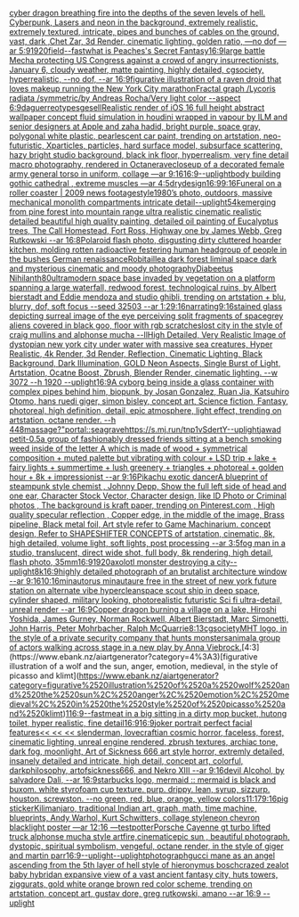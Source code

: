 [cyber dragon breathing fire into the depths of the seven levels of hell. Cyberpunk, Lasers and neon in the background, extremely realistic, extremely textured, intricate, pipes and bunches of cables on the ground, vast, dark ,Chet Zar, 3d Render, cinematic lighting, golden ratio,  —no dof —ar 5:9](https://www.ebank.nz/aiartgenerator?category=cyber%2520dragon%2520breathing%2520fire%2520into%2520the%2520depths%2520of%2520the%2520seven%2520levels%2520of%2520hell.%2520Cyberpunk%2C%2520Lasers%2520and%2520neon%2520in%2520the%2520background%2C%2520extremely%2520realistic%2C%2520extremely%2520textured%2C%2520intricate%2C%2520pipes%2520and%2520bunches%2520of%2520cables%2520on%2520the%2520ground%2C%2520vast%2C%2520dark%2520%2CChet%2520Zar%2C%25203d%2520Render%2C%2520cinematic%2520lighting%2C%2520golden%2520ratio%2C%2520%2520%E2%80%94no%2520dof%2520%E2%80%94ar%25205%3A9)[1920](https://www.ebank.nz/aiartgenerator?category=1920)[field](https://www.ebank.nz/aiartgenerator?category=field)[--fast](https://www.ebank.nz/aiartgenerator?category=--fast)[what is Peaches's Secret Fantasy](https://www.ebank.nz/aiartgenerator?category=what%2520is%2520Peaches%27s%2520Secret%2520Fantasy)[16:9](https://www.ebank.nz/aiartgenerator?category=16%3A9)[large battle Mecha protecting US Congress against a crowd of angry insurrectionists, January 6, cloudy weather, matte painting, highly detailed, cgsociety, hyperrealistic, --no dof, --ar 16:9](https://www.ebank.nz/aiartgenerator?category=large%2520battle%2520Mecha%2520protecting%2520US%2520Congress%2520against%2520a%2520crowd%2520of%2520angry%2520insurrectionists%2C%2520January%25206%2C%2520cloudy%2520weather%2C%2520matte%2520painting%2C%2520highly%2520detailed%2C%2520cgsociety%2C%2520hyperrealistic%2C%2520--no%2520dof%2C%2520--ar%252016%3A9)[figurative illustration of a raven droid that loves makeup running the New York City marathon](https://www.ebank.nz/aiartgenerator?category=figurative%2520illustration%2520of%2520a%2520raven%2520droid%2520that%2520loves%2520makeup%2520running%2520the%2520New%2520York%2520City%2520marathon)[Fractal graph /Lycoris radiata /symmetric/by Andreas Rocha/Very light color   --aspect 6:9](https://www.ebank.nz/aiartgenerator?category=Fractal%2520graph%2520/Lycoris%2520radiata%2520/symmetric/by%2520Andreas%2520Rocha/Very%2520light%2520color%2520%2520%2520--aspect%25206%3A9)[daguerreotypes](https://www.ebank.nz/aiartgenerator?category=daguerreotypes)[gesell](https://www.ebank.nz/aiartgenerator?category=gesell)[Realistic render of iOS 16 full height abstract wallpaper concept fluid simulation in houdini wrapped in vapour by ILM and senior designers at Apple and zaha hadid, bright purple, space gray, polygonal white plastic, pearlescent car paint, trending on artstation, neo-futuristic, Xparticles, particles, hard surface model, subsurface scattering, hazy bright studio background, black ink floor, hyperrealism, very fine detail macro photography, rendered in Octane](https://www.ebank.nz/aiartgenerator?category=Realistic%2520render%2520of%2520iOS%252016%2520full%2520height%2520abstract%2520wallpaper%2520concept%2520fluid%2520simulation%2520in%2520houdini%2520wrapped%2520in%2520vapour%2520by%2520ILM%2520and%2520senior%2520designers%2520at%2520Apple%2520and%2520zaha%2520hadid%2C%2520bright%2520purple%2C%2520space%2520gray%2C%2520polygonal%2520white%2520plastic%2C%2520pearlescent%2520car%2520paint%2C%2520trending%2520on%2520artstation%2C%2520neo-futuristic%2C%2520Xparticles%2C%2520particles%2C%2520hard%2520surface%2520model%2C%2520subsurface%2520scattering%2C%2520hazy%2520bright%2520studio%2520background%2C%2520black%2520ink%2520floor%2C%2520hyperrealism%2C%2520very%2520fine%2520detail%2520macro%2520photography%2C%2520rendered%2520in%2520Octane)[rave](https://www.ebank.nz/aiartgenerator?category=rave)[closeup of a decorated female army general torso in uniform, collage —ar 9:16](https://www.ebank.nz/aiartgenerator?category=closeup%2520of%2520a%2520decorated%2520female%2520army%2520general%2520torso%2520in%2520uniform%2C%2520collage%2520%E2%80%94ar%25209%3A16)[16:9](https://www.ebank.nz/aiartgenerator?category=16%3A9)[--uplight](https://www.ebank.nz/aiartgenerator?category=--uplight)[body building gothic cathedral , extreme muscles —ar 4:5](https://www.ebank.nz/aiartgenerator?category=body%2520building%2520gothic%2520cathedral%2520%2C%2520extreme%2520muscles%2520%E2%80%94ar%25204%3A5)[dry](https://www.ebank.nz/aiartgenerator?category=dry)[design](https://www.ebank.nz/aiartgenerator?category=design)[16:9](https://www.ebank.nz/aiartgenerator?category=16%3A9)[9:16](https://www.ebank.nz/aiartgenerator?category=9%3A16)[Funeral on a roller coaster | 2009 news footage](https://www.ebank.nz/aiartgenerator?category=Funeral%2520on%2520a%2520roller%2520coaster%2520%7C%25202009%2520news%2520footage)[style](https://www.ebank.nz/aiartgenerator?category=style)[1980’s photo, outdoors, massive mechanical monolith compartments intricate detail](https://www.ebank.nz/aiartgenerator?category=1980%E2%80%99s%2520photo%2C%2520outdoors%2C%2520massive%2520mechanical%2520monolith%2520compartments%2520intricate%2520detail)[--uplight](https://www.ebank.nz/aiartgenerator?category=--uplight)[5](https://www.ebank.nz/aiartgenerator?category=5)[4k](https://www.ebank.nz/aiartgenerator?category=4k)[emerging from pine forest into mountain range ultra realistic cinematic realistic detailed beautiful high quality painting, detailed oil painting of Eucalyptus trees, The Call Homestead, Fort Ross, Highway one by James Webb, Greg Rutkowski --ar 16:8](https://www.ebank.nz/aiartgenerator?category=emerging%2520from%2520pine%2520forest%2520into%2520mountain%2520range%2520ultra%2520realistic%2520cinematic%2520realistic%2520detailed%2520beautiful%2520high%2520quality%2520painting%2C%2520detailed%2520oil%2520painting%2520of%2520Eucalyptus%2520trees%2C%2520The%2520Call%2520Homestead%2C%2520Fort%2520Ross%2C%2520Highway%2520one%2520by%2520James%2520Webb%2C%2520Greg%2520Rutkowski%2520--ar%252016%3A8)[Polaroid flash photo, disgusting dirty cluttered hoarder kitchen, molding rotten radioactive festering human head](https://www.ebank.nz/aiartgenerator?category=Polaroid%2520flash%2520photo%2C%2520disgusting%2520dirty%2520cluttered%2520hoarder%2520kitchen%2C%2520molding%2520rotten%2520radioactive%2520festering%2520human%2520head)[group of people in the bushes German renaissance](https://www.ebank.nz/aiartgenerator?category=group%2520of%2520people%2520in%2520the%2520bushes%2520German%2520renaissance)[Robitaille](https://www.ebank.nz/aiartgenerator?category=Robitaille)[a dark forest liminal space dark and mysterious cinematic and moody photography](https://www.ebank.nz/aiartgenerator?category=a%2520dark%2520forest%2520liminal%2520space%2520dark%2520and%2520mysterious%2520cinematic%2520and%2520moody%2520photography)[Diabeetus Nihilanth](https://www.ebank.nz/aiartgenerator?category=Diabeetus%2520Nihilanth)[80](https://www.ebank.nz/aiartgenerator?category=80)[ultramodern space base invaded by vegetation on a platform spanning a large waterfall, redwood forest, technological ruins, by Albert bierstadt and Eddie mendoza and studio ghibli, trending on artstation + blu, blurry, dof, soft focus --seed 32503 --ar 1:2](https://www.ebank.nz/aiartgenerator?category=ultramodern%2520space%2520base%2520invaded%2520by%2520vegetation%2520on%2520a%2520platform%2520spanning%2520a%2520large%2520waterfall%2C%2520redwood%2520forest%2C%2520technological%2520ruins%2C%2520by%2520Albert%2520bierstadt%2520and%2520Eddie%2520mendoza%2520and%2520studio%2520ghibli%2C%2520trending%2520on%2520artstation%2520%2B%2520blu%2C%2520blurry%2C%2520dof%2C%2520soft%2520focus%2520--seed%252032503%2520--ar%25201%3A2)[9:16](https://www.ebank.nz/aiartgenerator?category=9%3A16)[narrating](https://www.ebank.nz/aiartgenerator?category=narrating)[9:16](https://www.ebank.nz/aiartgenerator?category=9%3A16)[stained glass depicting surreal image of the eye perceiving split fragments of space](https://www.ebank.nz/aiartgenerator?category=stained%2520glass%2520depicting%2520surreal%2520image%2520of%2520the%2520eye%2520perceiving%2520split%2520fragments%2520of%2520space)[grey aliens covered in black goo, floor with rgb scratches](https://www.ebank.nz/aiartgenerator?category=grey%2520aliens%2520covered%2520in%2520black%2520goo%2C%2520floor%2520with%2520rgb%2520scratches)[lost city in the style of craig mullins and alphonse mucha --ll](https://www.ebank.nz/aiartgenerator?category=lost%2520city%2520in%2520the%2520style%2520of%2520craig%2520mullins%2520and%2520alphonse%2520mucha%2520--ll)[High Detailed, Very Realistic Image of dystopian new york city under water with massive sea creatures, Hyper Realistic, 4k Render, 3d Render, Reflection, Cinematic Lighting, Black Background, Dark Illumination, GOLD Neon Aspects, Single Burst of Light, Artstation, Ocatne Boost, Zbrush, Blender Render, cinematic lighting. --w 3072 --h 1920 --uplight](https://www.ebank.nz/aiartgenerator?category=High%2520Detailed%2C%2520Very%2520Realistic%2520Image%2520of%2520dystopian%2520new%2520york%2520city%2520under%2520water%2520with%2520massive%2520sea%2520creatures%2C%2520Hyper%2520Realistic%2C%25204k%2520Render%2C%25203d%2520Render%2C%2520Reflection%2C%2520Cinematic%2520Lighting%2C%2520Black%2520Background%2C%2520Dark%2520Illumination%2C%2520GOLD%2520Neon%2520Aspects%2C%2520Single%2520Burst%2520of%2520Light%2C%2520Artstation%2C%2520Ocatne%2520Boost%2C%2520Zbrush%2C%2520Blender%2520Render%2C%2520cinematic%2520lighting.%2520--w%25203072%2520--h%25201920%2520--uplight)[16:9](https://www.ebank.nz/aiartgenerator?category=16%3A9)[A cyborg being inside a glass container with complex pipes behind him, biopunk, by Josan Gonzalez, Ruan Jia, Katsuhiro Otomo, hans ruedi giger, simon bisley, concept art, Science fiction, Fantasy,  photoreal,  high definition, detail, epic atmosphere, light effect,  trending on artstation, octane render.  --h 448](https://www.ebank.nz/aiartgenerator?category=A%2520cyborg%2520being%2520inside%2520a%2520glass%2520container%2520with%2520complex%2520pipes%2520behind%2520him%2C%2520biopunk%2C%2520by%2520Josan%2520Gonzalez%2C%2520Ruan%2520Jia%2C%2520Katsuhiro%2520Otomo%2C%2520hans%2520ruedi%2520giger%2C%2520simon%2520bisley%2C%2520concept%2520art%2C%2520Science%2520fiction%2C%2520Fantasy%2C%2520%2520photoreal%2C%2520%2520high%2520definition%2C%2520detail%2C%2520epic%2520atmosphere%2C%2520light%2520effect%2C%2520%2520trending%2520on%2520artstation%2C%2520octane%2520render.%2520%2520--h%2520448)[massage?"](https://www.ebank.nz/aiartgenerator?category=massage%3F%22)[portal::](https://www.ebank.nz/aiartgenerator?category=portal%3A%3A)[seagrave](https://www.ebank.nz/aiartgenerator?category=seagrave)[<https://s.mj.run/tnp1vSdertY>](https://www.ebank.nz/aiartgenerator?category=%3Chttps%3A//s.mj.run/tnp1vSdertY%3E)[--uplight](https://www.ebank.nz/aiartgenerator?category=--uplight)[jawad petit](https://www.ebank.nz/aiartgenerator?category=jawad%2520petit)[-0.5](https://www.ebank.nz/aiartgenerator?category=-0.5)[a group of fashionably dressed friends sitting at a bench smoking weed inside of the letter A which is made of wood  + symmetrical composition + muted palette but vibrating with colour + LSD trip + lake + fairy lights + summertime + lush greenery + triangles + photoreal + golden hour + 8k + impressionist --ar 9:16](https://www.ebank.nz/aiartgenerator?category=a%2520group%2520of%2520fashionably%2520dressed%2520friends%2520sitting%2520at%2520a%2520bench%2520smoking%2520weed%2520inside%2520of%2520the%2520letter%2520A%2520which%2520is%2520made%2520of%2520wood%2520%2520%2B%2520symmetrical%2520composition%2520%2B%2520muted%2520palette%2520but%2520vibrating%2520with%2520colour%2520%2B%2520LSD%2520trip%2520%2B%2520lake%2520%2B%2520fairy%2520lights%2520%2B%2520summertime%2520%2B%2520lush%2520greenery%2520%2B%2520triangles%2520%2B%2520photoreal%2520%2B%2520golden%2520hour%2520%2B%25208k%2520%2B%2520impressionist%2520--ar%25209%3A16)[Pikachu exotic dancer](https://www.ebank.nz/aiartgenerator?category=Pikachu%2520exotic%2520dancer)[A blueprint of steampunk style chemist , Johnny Depp,  Show the full left side of head and one ear,  Character Stock Vector, Character design, like ID Photo or Criminal photos , The background is kraft paper,  trending on Pinterest.com  , High quality specular reflection ,  Copper  edge, in the middle of the image, Brass pipeline,  Black metal foil,  Art style refer to Game Machinarium.  concept design, Refer to SHAPESHIFTER CONCEPTS  of artstation, cinematic,  8k, high detailed,  volume light,  soft lights,  post processing    --ar 3:5](https://www.ebank.nz/aiartgenerator?category=A%2520blueprint%2520of%2520steampunk%2520style%2520chemist%2520%2C%2520Johnny%2520Depp%2C%2520%2520Show%2520the%2520full%2520left%2520side%2520of%2520head%2520and%2520one%2520ear%2C%2520%2520Character%2520Stock%2520Vector%2C%2520Character%2520design%2C%2520like%2520ID%2520Photo%2520or%2520Criminal%2520photos%2520%2C%2520The%2520background%2520is%2520kraft%2520paper%2C%2520%2520trending%2520on%2520Pinterest.com%2520%2520%2C%2520High%2520quality%2520specular%2520reflection%2520%2C%2520%2520Copper%2520%2520edge%2C%2520in%2520the%2520middle%2520of%2520the%2520image%2C%2520Brass%2520pipeline%2C%2520%2520Black%2520metal%2520foil%2C%2520%2520Art%2520style%2520refer%2520to%2520Game%2520Machinarium.%2520%2520concept%2520design%2C%2520Refer%2520to%2520SHAPESHIFTER%2520CONCEPTS%2520%2520of%2520artstation%2C%2520cinematic%2C%2520%25208k%2C%2520high%2520detailed%2C%2520%2520volume%2520light%2C%2520%2520soft%2520lights%2C%2520%2520post%2520processing%2520%2520%2520%2520--ar%25203%3A5)[fog man in a studio, translucent, direct wide shot, full body, 8k rendering, high detail, flash photo, 35mm](https://www.ebank.nz/aiartgenerator?category=fog%2520man%2520in%2520a%2520studio%2C%2520translucent%2C%2520direct%2520wide%2520shot%2C%2520full%2520body%2C%25208k%2520rendering%2C%2520high%2520detail%2C%2520flash%2520photo%2C%252035mm)[16:9](https://www.ebank.nz/aiartgenerator?category=16%3A9)[1920](https://www.ebank.nz/aiartgenerator?category=1920)[axolotl monster destroying a city](https://www.ebank.nz/aiartgenerator?category=axolotl%2520monster%2520destroying%2520a%2520city)[--uplight](https://www.ebank.nz/aiartgenerator?category=--uplight)[8k](https://www.ebank.nz/aiartgenerator?category=8k)[16:9](https://www.ebank.nz/aiartgenerator?category=16%3A9)[highly detailed photograph of an brutalist architecture window --ar 9:16](https://www.ebank.nz/aiartgenerator?category=highly%2520detailed%2520photograph%2520of%2520an%2520brutalist%2520architecture%2520window%2520--ar%25209%3A16)[10:16](https://www.ebank.nz/aiartgenerator?category=10%3A16)[minautorus minautaure free in the street of new york future station on alternate vibe hyperclean](https://www.ebank.nz/aiartgenerator?category=minautorus%2520minautaure%2520free%2520in%2520the%2520street%2520of%2520new%2520york%2520future%2520station%2520on%2520alternate%2520vibe%2520hyperclean)[space scout ship in deep space, cylinder shaped, military looking, photorealistic futuristic Sci fi ultra-detail, unreal render --ar 16:9](https://www.ebank.nz/aiartgenerator?category=space%2520scout%2520ship%2520in%2520deep%2520space%2C%2520cylinder%2520shaped%2C%2520military%2520looking%2C%2520photorealistic%2520futuristic%2520Sci%2520fi%2520ultra-detail%2C%2520unreal%2520render%2520--ar%252016%3A9)[Copper dragon burning a village on a lake, Hiroshi Yoshida, James Gurney, Norman Rockwell, Albert Bierstadt, Marc Simonetti, John Harris, Peter Mohrbacher, Ralph McQuarrie](https://www.ebank.nz/aiartgenerator?category=Copper%2520dragon%2520burning%2520a%2520village%2520on%2520a%2520lake%2C%2520Hiroshi%2520Yoshida%2C%2520James%2520Gurney%2C%2520Norman%2520Rockwell%2C%2520Albert%2520Bierstadt%2C%2520Marc%2520Simonetti%2C%2520John%2520Harris%2C%2520Peter%2520Mohrbacher%2C%2520Ralph%2520McQuarrie)[8:13](https://www.ebank.nz/aiartgenerator?category=8%3A13)[cgsociety](https://www.ebank.nz/aiartgenerator?category=cgsociety)[MHT logo, in the style of a private security company that hunts monsters](https://www.ebank.nz/aiartgenerator?category=MHT%2520logo%2C%2520in%2520the%2520style%2520of%2520a%2520private%2520security%2520company%2520that%2520hunts%2520monsters)[animal](https://www.ebank.nz/aiartgenerator?category=animal)[a group of actors walking across stage  in a new play by Anna Viebrock.](https://www.ebank.nz/aiartgenerator?category=a%2520group%2520of%2520actors%2520walking%2520across%2520stage%2520%2520in%2520a%2520new%2520play%2520by%2520Anna%2520Viebrock.)[4:3](https://www.ebank.nz/aiartgenerator?category=4%3A3)[figurative illustration of a wolf and the sun, anger, emotion, medieval, in the style of picasso and klimt](https://www.ebank.nz/aiartgenerator?category=figurative%2520illustration%2520of%2520a%2520wolf%2520and%2520the%2520sun%2C%2520anger%2C%2520emotion%2C%2520medieval%2C%2520in%2520the%2520style%2520of%2520picasso%2520and%2520klimt)[1](https://www.ebank.nz/aiartgenerator?category=1)[16:9](https://www.ebank.nz/aiartgenerator?category=16%3A9)[--fast](https://www.ebank.nz/aiartgenerator?category=--fast)[meat in a big sitting in a dirty mop bucket, hutong toilet, hyper realistic, fine detail](https://www.ebank.nz/aiartgenerator?category=meat%2520in%2520a%2520big%2520sitting%2520in%2520a%2520dirty%2520mop%2520bucket%2C%2520hutong%2520toilet%2C%2520hyper%2520realistic%2C%2520fine%2520detail)[16:9](https://www.ebank.nz/aiartgenerator?category=16%3A9)[16:9](https://www.ebank.nz/aiartgenerator?category=16%3A9)[joker portrait perfect facial features](https://www.ebank.nz/aiartgenerator?category=joker%2520portrait%2520perfect%2520facial%2520features)[<< << << slenderman, lovecraftian cosmic horror, faceless, forest, cinematic lighting, unreal engine rendered, zbrush textures, archiac tone, dark fog, moonlight, Art of Sickness 666 art style horror, extremly detailed, insanely detailed and intricate, high detail, concept art, colorful, darkphilosophy, artofsickness666, and Nekro XIII --ar 9:16](https://www.ebank.nz/aiartgenerator?category=%3C%3C%2520%3C%3C%2520%3C%3C%2520slenderman%2C%2520lovecraftian%2520cosmic%2520horror%2C%2520faceless%2C%2520forest%2C%2520cinematic%2520lighting%2C%2520unreal%2520engine%2520rendered%2C%2520zbrush%2520textures%2C%2520archiac%2520tone%2C%2520dark%2520fog%2C%2520moonlight%2C%2520Art%2520of%2520Sickness%2520666%2520art%2520style%2520horror%2C%2520extremly%2520detailed%2C%2520insanely%2520detailed%2520and%2520intricate%2C%2520high%2520detail%2C%2520concept%2520art%2C%2520colorful%2C%2520darkphilosophy%2C%2520artofsickness666%2C%2520and%2520Nekro%2520XIII%2520--ar%25209%3A16)[devil Alcohol, by salvadore Dali, --ar 16:9](https://www.ebank.nz/aiartgenerator?category=devil%2520Alcohol%2C%2520by%2520salvadore%2520Dali%2C%2520--ar%252016%3A9)[starbucks logo, mermaid :: mermaid is black and buxom. white styrofoam cup texture. purp. drippy. lean, syrup, sizzurp. houston. screwston. --no green, red, blue, orange, yellow colors](https://www.ebank.nz/aiartgenerator?category=starbucks%2520logo%2C%2520mermaid%2520%3A%3A%2520mermaid%2520is%2520black%2520and%2520buxom.%2520white%2520styrofoam%2520cup%2520texture.%2520purp.%2520drippy.%2520lean%2C%2520syrup%2C%2520sizzurp.%2520houston.%2520screwston.%2520--no%2520green%2C%2520red%2C%2520blue%2C%2520orange%2C%2520yellow%2520colors)[](https://www.ebank.nz/aiartgenerator?category=)[11:17](https://www.ebank.nz/aiartgenerator?category=11%3A17)[9:16](https://www.ebank.nz/aiartgenerator?category=9%3A16)[pig sticker](https://www.ebank.nz/aiartgenerator?category=pig%2520sticker)[Kilimanjaro, traditional Indian art, graph, math, time machine, blueprints, Andy Warhol, Kurt Schwitters, collage style](https://www.ebank.nz/aiartgenerator?category=Kilimanjaro%2C%2520traditional%2520Indian%2520art%2C%2520graph%2C%2520math%2C%2520time%2520machine%2C%2520blueprints%2C%2520Andy%2520Warhol%2C%2520Kurt%2520Schwitters%2C%2520collage%2520style)[neon chevron blacklight poster —ar 12:16 —test](https://www.ebank.nz/aiartgenerator?category=neon%2520chevron%2520blacklight%2520poster%2520%E2%80%94ar%252012%3A16%2520%E2%80%94test)[potter](https://www.ebank.nz/aiartgenerator?category=potter)[Porsche Cayenne gt turbo lifted truck alphonse mucha style art](https://www.ebank.nz/aiartgenerator?category=Porsche%2520Cayenne%2520gt%2520turbo%2520lifted%2520truck%2520alphonse%2520mucha%2520style%2520art)[fire,cinematic](https://www.ebank.nz/aiartgenerator?category=fire%2Ccinematic)[epic sun , beautiful photograph, dystopic, spiritual symbolism, vengeful, octane render, in the style of giger and martin parr](https://www.ebank.nz/aiartgenerator?category=epic%2520sun%2520%2C%2520beautiful%2520photograph%2C%2520dystopic%2C%2520spiritual%2520symbolism%2C%2520vengeful%2C%2520octane%2520render%2C%2520in%2520the%2520style%2520of%2520giger%2520and%2520martin%2520parr)[16:9](https://www.ebank.nz/aiartgenerator?category=16%3A9)[--uplight](https://www.ebank.nz/aiartgenerator?category=--uplight)[--uplight](https://www.ebank.nz/aiartgenerator?category=--uplight)[photograph](https://www.ebank.nz/aiartgenerator?category=photograph)[gucci mane as an angel ascending from the 5th layer of hell style of hieronymus bosch](https://www.ebank.nz/aiartgenerator?category=gucci%2520mane%2520as%2520an%2520angel%2520ascending%2520from%2520the%25205th%2520layer%2520of%2520hell%2520style%2520of%2520hieronymus%2520bosch)[crazed zealot baby hybrid](https://www.ebank.nz/aiartgenerator?category=crazed%2520zealot%2520baby%2520hybrid)[an expansive view of a vast ancient fantasy city, huts towers,  ziggurats,  gold white orange brown red color scheme, trending on artstation, concept art, gustav dore, greg rutkowski, amano --ar 16:9 --uplight](https://www.ebank.nz/aiartgenerator?category=an%2520expansive%2520view%2520of%2520a%2520vast%2520ancient%2520fantasy%2520city%2C%2520huts%2520towers%2C%2520%2520ziggurats%2C%2520%2520gold%2520white%2520orange%2520brown%2520red%2520color%2520scheme%2C%2520trending%2520on%2520artstation%2C%2520concept%2520art%2C%2520gustav%2520dore%2C%2520greg%2520rutkowski%2C%2520amano%2520--ar%252016%3A9%2520--uplight)